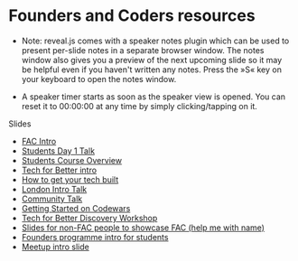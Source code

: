 # Founders and Coders resources

- Note: reveal.js comes with a speaker notes plugin which can be used to present per-slide notes in a separate browser window. The notes window also gives you a preview of the next upcoming slide so it may be helpful even if you haven't written any notes. Press the »S« key on your keyboard to open the notes window.

- A speaker timer starts as soon as the speaker view is opened. You can reset it to 00:00:00 at any time by simply clicking/tapping on it.

Slides
- [FAC Intro](/slides/fac-intro)
- [Students Day 1 Talk](/slides/students-day-1-talk)
- [Students Course Overview](/slides/course-overview)
- [Tech for Better intro](/slides/tfb)
- [How to get your tech built](/slides/how-to-get-your-tech-built)
- [London Intro Talk](/slides/london-intro-talk)
- [Community Talk](/slides/community-talk)
- [Getting Started on Codewars](/slides/codewars-intro.html)
- [Tech for Better Discovery Workshop](/slides/tfb-discovery-workshop.html)
- [Slides for non-FAC people to showcase FAC (help me with name)](slides/arsenal-slides.html)
- [Founders programme intro for students](/slides/founders-programme)
- [Meetup intro slide](/slides/meetup-slide.html)
